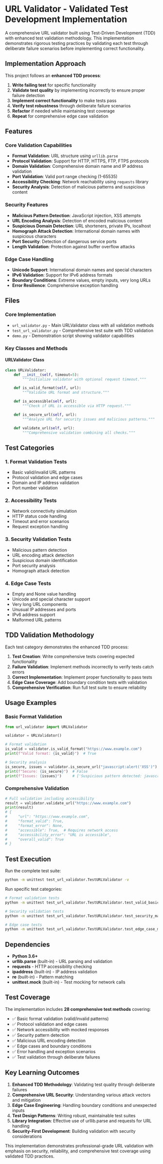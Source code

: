 # URL Validator - Validated Test Development Implementation

A comprehensive URL validator built using Test-Driven Development (TDD) with enhanced test validation methodology. This implementation demonstrates rigorous testing practices by validating each test through deliberate failure scenarios before implementing correct functionality.

## Implementation Approach

This project follows an **enhanced TDD process**:

1. **Write failing test** for specific functionality
2. **Validate test quality** by implementing incorrectly to ensure proper failure detection
3. **Implement correct functionality** to make tests pass
4. **Verify test robustness** through deliberate failure scenarios
5. **Refactor** if needed while maintaining test coverage
6. **Repeat** for comprehensive edge case validation

## Features

### Core Validation Capabilities

- **Format Validation**: URL structure using `urllib.parse`
- **Protocol Validation**: Support for HTTP, HTTPS, FTP, FTPS protocols
- **Domain Validation**: Comprehensive domain name and IP address validation
- **Port Validation**: Valid port range checking (1-65535)
- **Accessibility Checking**: Network reachability using `requests` library
- **Security Analysis**: Detection of malicious patterns and suspicious content

### Security Features

- **Malicious Pattern Detection**: JavaScript injection, XSS attempts
- **URL Encoding Analysis**: Detection of encoded malicious content
- **Suspicious Domain Detection**: URL shorteners, private IPs, localhost
- **Homograph Attack Detection**: International domain names with suspicious characters
- **Port Security**: Detection of dangerous service ports
- **Length Validation**: Protection against buffer overflow attacks

### Edge Case Handling

- **Unicode Support**: International domain names and special characters
- **IPv6 Validation**: Support for IPv6 address formats
- **Boundary Conditions**: Extreme values, empty inputs, very long URLs
- **Error Resilience**: Comprehensive exception handling

## Files

### Core Implementation
- `url_validator.py` - Main URLValidator class with all validation methods
- `test_url_validator.py` - Comprehensive test suite with TDD validation
- `demo.py` - Demonstration script showing validator capabilities

### Key Classes and Methods

#### URLValidator Class

```python
class URLValidator:
    def __init__(self, timeout=5):
        """Initialize validator with optional request timeout."""

    def is_valid_format(self, url):
        """Validate URL format and structure."""

    def is_accessible(self, url):
        """Check if URL is accessible via HTTP request."""

    def is_secure_url(self, url):
        """Analyze URL for security issues and malicious patterns."""

    def validate_url(self, url):
        """Comprehensive validation combining all checks."""
```

## Test Categories

### 1. Format Validation Tests
- Basic valid/invalid URL patterns
- Protocol validation and edge cases
- Domain and IP address validation
- Port number validation

### 2. Accessibility Tests
- Network connectivity simulation
- HTTP status code handling
- Timeout and error scenarios
- Request exception handling

### 3. Security Validation Tests
- Malicious pattern detection
- URL encoding attack detection
- Suspicious domain identification
- Port security analysis
- Homograph attack detection

### 4. Edge Case Tests
- Empty and None value handling
- Unicode and special character support
- Very long URL components
- Unusual IP addresses and ports
- IPv6 address support
- Malformed URL patterns

## TDD Validation Methodology

Each test category demonstrates the enhanced TDD process:

1. **Test Creation**: Write comprehensive tests covering expected functionality
2. **Failure Validation**: Implement methods incorrectly to verify tests catch errors
3. **Correct Implementation**: Implement proper functionality to pass tests
4. **Edge Case Coverage**: Add boundary condition tests with validation
5. **Comprehensive Verification**: Run full test suite to ensure reliability

## Usage Examples

### Basic Format Validation
```python
from url_validator import URLValidator

validator = URLValidator()

# Format validation
is_valid = validator.is_valid_format("https://www.example.com")
print(f"Valid format: {is_valid}")  # True

# Security analysis
is_secure, issues = validator.is_secure_url("javascript:alert('XSS')")
print(f"Secure: {is_secure}")  # False
print(f"Issues: {issues}")     # ['Suspicious pattern detected: javascript:', ...]
```

### Comprehensive Validation
```python
# Full validation including accessibility
result = validator.validate_url("https://www.example.com")
print(result)
# {
#     "url": "https://www.example.com",
#     "format_valid": True,
#     "format_error": None,
#     "accessible": True,  # Requires network access
#     "accessibility_error": "URL is accessible",
#     "overall_valid": True
# }
```

## Test Execution

Run the complete test suite:
```bash
python -m unittest test_url_validator.TestURLValidator -v
```

Run specific test categories:
```bash
# Format validation tests
python -m unittest test_url_validator.TestURLValidator.test_valid_basic_url_format -v

# Security validation tests
python -m unittest test_url_validator.TestURLValidator.test_security_malicious_patterns -v

# Edge case tests
python -m unittest test_url_validator.TestURLValidator.test_edge_case_malformed_urls -v
```

## Dependencies

- **Python 3.6+**
- **urllib.parse** (built-in) - URL parsing and validation
- **requests** - HTTP accessibility checking
- **ipaddress** (built-in) - IP address validation
- **re** (built-in) - Pattern matching
- **unittest.mock** (built-in) - Test mocking for network calls

## Test Coverage

The implementation includes **28 comprehensive test methods** covering:
- ✅ Basic format validation (valid/invalid patterns)
- ✅ Protocol validation and edge cases
- ✅ Network accessibility with mocked responses
- ✅ Security pattern detection
- ✅ Malicious URL encoding detection
- ✅ Edge cases and boundary conditions
- ✅ Error handling and exception scenarios
- ✅ Test validation through deliberate failures

## Key Learning Outcomes

1. **Enhanced TDD Methodology**: Validating test quality through deliberate failures
2. **Comprehensive URL Security**: Understanding various attack vectors and mitigation
3. **Edge Case Engineering**: Handling boundary conditions and unexpected inputs
4. **Test Design Patterns**: Writing robust, maintainable test suites
5. **Library Integration**: Effective use of urllib.parse and requests for URL handling
6. **Security-First Development**: Building validation with security considerations

This implementation demonstrates professional-grade URL validation with emphasis on security, reliability, and comprehensive test coverage using validated TDD practices.